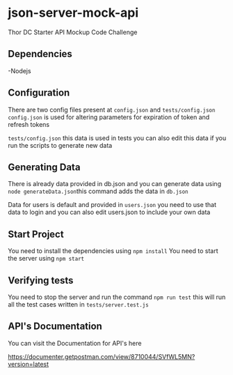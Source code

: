 # json-server-mock-api
Thor DC Starter API Mockup Code Challenge


## Dependencies
-Nodejs

## Configuration
There are two config files present at `config.json` and `tests/config.json` 
`config.json` is used for altering parameters for expiration of token and refresh tokens

`tests/config.json` this data is used in tests you can also edit this data if you run the scripts to generate new data

## Generating Data
There is already data provided in db.json and you can generate data using `node generateData.json`this command adds the data in `db.json`


Data for users is default and provided in `users.json` you need to use that data to login and you can also edit users.json 
to include your own data


## Start Project
You need to install the dependencies using `npm install`
You need to start the server using `npm start`


## Verifying tests
You need to stop the server and run the command `npm run test` this will run all the test cases written in `tests/server.test.js`


## API's Documentation

You can visit the Documentation for API's here

<https://documenter.getpostman.com/view/8710044/SVfWL5MN?version=latest>




